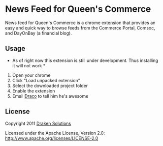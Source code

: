 News Feed for Queen's Commerce
==============================

News feed for Queen's Commerce is a chrome extension that provides an easy and quick way to browse feeds from the Commerce Portal, Comsoc, and DayOnBay (a financial blog).


Usage
-----

* As of right now this extension is still under development. Thus installing it will not work *

1. Open your chrome
2. Click "Load unpacked extension"
3. Select the downloaded project folder
4. Enable the extension
5. Email [Draco](http://www.dracoli.com/#/contact-me) to tell him he's awesome


License
-------

Copyright 2011 [Draken Solutions](http://www.drakensolutions.com)

Licensed under the Apache License, Version 2.0: http://www.apache.org/licenses/LICENSE-2.0